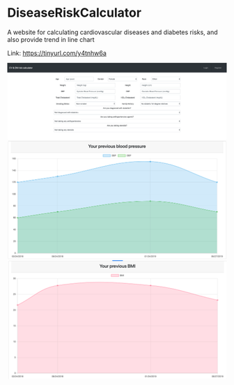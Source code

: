 # DiseaseRiskCalculator
A website for calculating cardiovascular diseases and diabetes risks, and also provide trend in line chart

Link: https://tinyurl.com/y4tnhw6a

![alt text](https://github.com/poyuH/DiseaseRiskCalculator/blob/master/pic1.png)
![alt text](https://github.com/poyuH/DiseaseRiskCalculator/blob/master/pic2.png)
![alt text](https://github.com/poyuH/DiseaseRiskCalculator/blob/master/pic3.png)
